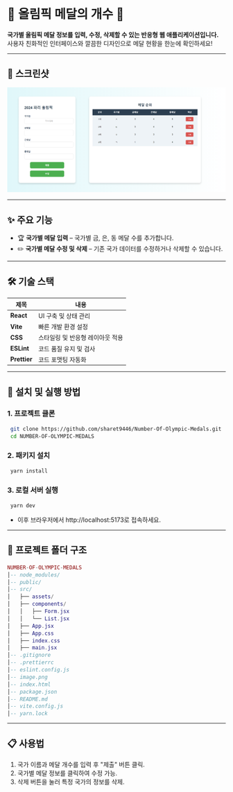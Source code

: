 # 🏅 **올림픽 메달의 개수** 🏅

**국가별 올림픽 메달 정보를 입력, 수정, 삭제할 수 있는 반응형 웹 애플리케이션입니다.**  
사용자 친화적인 인터페이스와 깔끔한 디자인으로 메달 현황을 한눈에 확인하세요!

---

## 📸 **스크린샷**

<p align="center"> <img src="image.png" alt="올림픽 메달 프로젝트 이미지" width="600"> </p>

---

## ✨ **주요 기능**

- 🏆 **국가별 메달 입력** – 국가별 금, 은, 동 메달 수를 추가합니다.
- ✏️ **국가별 메달 수정 및 삭제** – 기존 국가 데이터를 수정하거나 삭제할 수 있습니다.

---

## 🛠 **기술 스택**

| 제목         | 내용                             |
| ------------ | -------------------------------- |
| **React**    | UI 구축 및 상태 관리             |
| **Vite**     | 빠른 개발 환경 설정              |
| **CSS**      | 스타일링 및 반응형 레이아웃 적용 |
| **ESLint**   | 코드 품질 유지 및 검사           |
| **Prettier** | 코드 포맷팅 자동화               |

---

## 🚀 **설치 및 실행 방법**

### 1. 프로젝트 클론

```bash
 git clone https://github.com/sharet9446/Number-Of-Olympic-Medals.git
 cd NUMBER-OF-OLYMPIC-MEDALS
```

### 2. 패키지 설치

```bash
 yarn install
```

### 3. 로컬 서버 실행

```bash
 yarn dev
```

- 이후 브라우저에서 http://localhost:5173로 접속하세요.

---

## 📂 **프로젝트 폴더 구조**

```lua
NUMBER-OF-OLYMPIC-MEDALS
│-- node_modules/
│-- public/
│-- src/
│   ├── assets/             
│   ├── components/         
│   │   ├── Form.jsx
│   │   └── List.jsx
│   ├── App.jsx              
│   ├── App.css            
│   ├── index.css            
│   ├── main.jsx            
│-- .gitignore
│-- .prettierrc             
│-- eslint.config.js          
│-- image.png                
│-- index.html             
│-- package.json             
│-- README.md                
│-- vite.config.js          
│-- yarn.lock               

```

---

## 📋 **사용법**

1.  국가 이름과 메달 개수를 입력 후 "제출" 버튼 클릭.
2.  국가별 메달 정보를 클릭하여 수정 가능.
3.  삭제 버튼을 눌러 특정 국가의 정보를 삭제.

